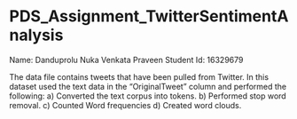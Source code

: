 # PDS_Assignment_TwitterSentimentAnalysis
Name: Danduprolu Nuka Venkata Praveen
Student Id: 16329679

 The data file contains tweets that have been pulled from Twitter. 
 In this dataset used the text data in the “OriginalTweet” column and performed the following:
a) Converted the text corpus into tokens.
b) Performed stop word removal.
c) Counted Word frequencies
d) Created word clouds.
